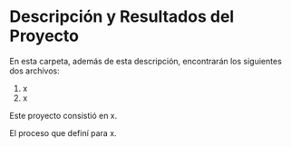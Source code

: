# Descripción y Resultados del Proyecto

En esta carpeta, además de esta descripción, encontrarán los siguientes dos archivos:

1. x
2. x

Este proyecto consistió en x.

El proceso que definí para x.
